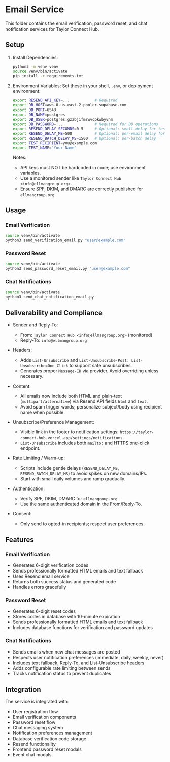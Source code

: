 # Email Service

This folder contains the email verification, password reset, and chat notification services for Taylor Connect Hub.

## Setup

1. Install Dependencies:
   ```bash
   python3 -m venv venv
   source venv/bin/activate
   pip install -r requirements.txt
   ```

2. Environment Variables:
   Set these in your shell, `.env`, or deployment environment:
   ```bash
   export RESEND_API_KEY=...           # Required
   export DB_HOST=aws-0-us-east-2.pooler.supabase.com
   export DB_PORT=6543
   export DB_NAME=postgres
   export DB_USER=postgres.gzzbjifmrwvqbkwbyvhm
   export DB_PASSWORD=...              # Required for DB operations
   export RESEND_DELAY_SECONDS=0.5     # Optional: small delay for tests
   export RESEND_DELAY_MS=500          # Optional: per-email delay for notification sends
   export RESEND_BATCH_DELAY_MS=1500   # Optional: per-batch delay
   export TEST_RECIPIENT=you@example.com
   export TEST_NAME="Your Name"
   ```

   Notes:
   - API keys must NOT be hardcoded in code; use environment variables.
   - Use a monitored sender like `Taylor Connect Hub <info@ellmangroup.org>`.
   - Ensure SPF, DKIM, and DMARC are correctly published for `ellmangroup.org`.

## Usage

### Email Verification
```bash
source venv/bin/activate
python3 send_verification_email.py "user@example.com"
```

### Password Reset
```bash
source venv/bin/activate
python3 send_password_reset_email.py "user@example.com"
```

### Chat Notifications
```bash
source venv/bin/activate
python3 send_chat_notification_email.py
```

## Deliverability and Compliance

- Sender and Reply-To:
  - From: `Taylor Connect Hub <info@ellmangroup.org>` (monitored)
  - Reply-To: `info@ellmangroup.org`

- Headers:
  - Adds `List-Unsubscribe` and `List-Unsubscribe-Post: List-Unsubscribe=One-Click` to support safe unsubscribes.
  - Generates proper `Message-ID` via provider. Avoid overriding unless necessary.

- Content:
  - All emails now include both HTML and plain-text (`multipart/alternative`) via Resend API fields `html` and `text`.
  - Avoid spam trigger words; personalize subject/body using recipient name when possible.

- Unsubscribe/Preference Management:
  - Visible link in the footer to notification settings: `https://taylor-connect-hub.vercel.app/settings/notifications`.
  - `List-Unsubscribe` includes both `mailto:` and HTTPS one-click endpoint.

- Rate Limiting / Warm-up:
  - Scripts include gentle delays (`RESEND_DELAY_MS`, `RESEND_BATCH_DELAY_MS`) to avoid spikes on new domains/IPs.
  - Start with small daily volumes and ramp gradually.

- Authentication:
  - Verify SPF, DKIM, DMARC for `ellmangroup.org`.
  - Use the same authenticated domain in the From/Reply-To.

- Consent:
  - Only send to opted-in recipients; respect user preferences.

## Features

### Email Verification
- Generates 6-digit verification codes
- Sends professionally formatted HTML emails and text fallback
- Uses Resend email service
- Returns both success status and generated code
- Handles errors gracefully

### Password Reset
- Generates 6-digit reset codes
- Stores codes in database with 10-minute expiration
- Sends professionally formatted HTML emails and text fallback
- Includes database functions for verification and password updates

### Chat Notifications
- Sends emails when new chat messages are posted
- Respects user notification preferences (immediate, daily, weekly, never)
- Includes text fallback, Reply-To, and List-Unsubscribe headers
- Adds configurable rate limiting between sends
- Tracks notification status to prevent duplicates

## Integration

The service is integrated with:
- User registration flow
- Email verification components
- Password reset flow
- Chat messaging system
- Notification preferences management
- Database verification code storage
- Resend functionality
- Frontend password reset modals
- Event chat modals 